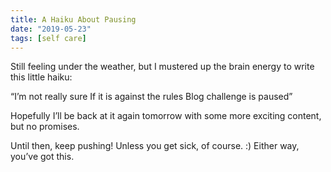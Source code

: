 ```yaml
---
title: A Haiku About Pausing
date: "2019-05-23"
tags: [self care]
---
```


Still feeling under the weather, but I mustered up the brain energy to write this little haiku:

“I’m not really sure
If it is against the rules
Blog challenge is paused”

Hopefully I’ll be back at it again tomorrow with some more exciting content, but no promises.

Until then, keep pushing! Unless you get sick, of course. :) Either way, you’ve got this.
